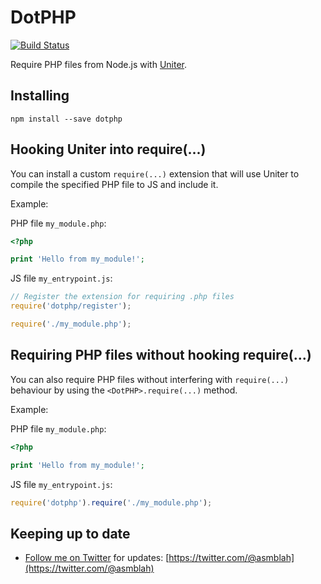 DotPHP
======

[![Build Status](https://secure.travis-ci.org/uniter/dotphp.png?branch=master)](http://travis-ci.org/uniter/dotphp)

Require PHP files from Node.js with [Uniter](https://github.com/asmblah/uniter).

Installing
----------

```shell
npm install --save dotphp
```

Hooking Uniter into require(...)
--------------------------------
You can install a custom `require(...)` extension that will use Uniter to compile the specified PHP file to JS and include it.

Example:

PHP file `my_module.php`:
```php
<?php

print 'Hello from my_module!';
```

JS file `my_entrypoint.js`:
```javascript
// Register the extension for requiring .php files
require('dotphp/register');

require('./my_module.php');
```

Requiring PHP files without hooking require(...)
------------------------------------------------
You can also require PHP files without interfering with `require(...)` behaviour by using the `<DotPHP>.require(...)` method.

Example:

PHP file `my_module.php`:
```php
<?php

print 'Hello from my_module!';
```

JS file `my_entrypoint.js`:
```javascript
require('dotphp').require('./my_module.php');
```

Keeping up to date
------------------
- [Follow me on Twitter](https://twitter.com/@asmblah) for updates: [https://twitter.com/@asmblah](https://twitter.com/@asmblah)
